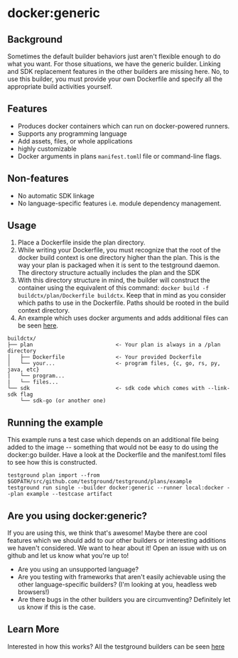 # docker:generic

## Background

Sometimes the default builder behaviors just aren't flexible enough to do what you want. For those situations, we have the generic builder. Linking and SDK replacement features in the other builders are missing here. No, to use this builder, you must provide your own Dockerfile and specify all the appropriate build activities yourself. 

## Features

* Produces docker containers which can run on docker-powered runners.
* Supports any programming language
* Add assets, files, or whole applications
* highly customizable
* Docker arguments in plans `manifest.toml`l file or command-line flags.

## Non-features

* No automatic SDK linkage
* No language-specific features i.e. module dependency management.

## Usage

1. Place a Dockerfile inside the plan directory.
2. While writing your Dockerfile, you must recognize that the root of the docker build context is one directory higher than the plan. This is the way your plan is packaged when it is sent to the testground daemon. The directory structure actually includes the plan and the SDK
3. With this directory structure in mind, the builder will construct the container using the equivalent of this command: `docker build -f buildctx/plan/Dockerfile buildctx`. Keep that in mind as you consider which paths to use in the Dockerfile. Paths should be rooted in the build context directory.
4. An example which uses docker arguments and adds additional files can be seen [here](https://github.com/testground/testground/tree/master/plans/example).

```text
buildctx/
├── plan                          <- Your plan is always in a /plan directory
│   ├── Dockerfile                <- Your provided Dockerfile
│   └── your...                   <- program files, {c, go, rs, py, java, etc}
|   └── program...
|   └── files...
└── sdk                           <- sdk code which comes with --link-sdk flag
    └── sdk-go (or another one)
```

## Running the example

This example runs a  test case which depends on an additional file being added to the image -- something that would not be easy to do using the docker:go builder. Have a look at the Dockerfile and the manifest.toml files to see how this is constructed.

```text
testground plan import --from $GOPATH/src/github.com/testground/testground/plans/example
testground run single --builder docker:generic --runner local:docker --plan example --testcase artifact
```

## Are you using docker:generic?

If you are using this, we think that's awesome! Maybe there are cool features which we should add to our other builders or interesting additions we haven't considered. We want to hear about it! Open an issue with us on github and let us know what you're up to!

* Are you using an unsupported language?
* Are you testing with frameworks that aren't easily achievable using the other language-specific builders? \(I'm looking at you, headless web browsers!\)
* Are there bugs in the other builders you are circumventing? Definitely let us know if this is the case.

## Learn More

Interested in how this works? All the testground builders can be seen [here](https://github.com/testground/testground/tree/master/pkg/build)

